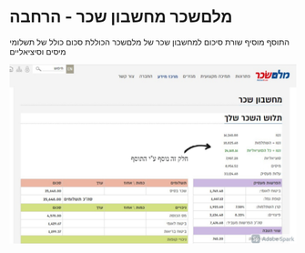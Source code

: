  # מלםשכר מחשבון שכר - הרחבה
 
 התוסף מוסיף שורת סיכום למחשבון שכר של מלםשכר הכוללת סכום כולל של תשלומי מיסים וסיציאליים
 
 ![](https://github.com/alexpov/payroll-calculator-chrome-extension/blob/main/assets/images/chrome_store_1280_800.jpg)

